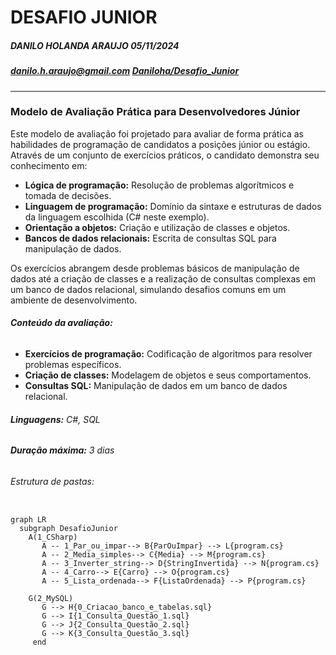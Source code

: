 # DESAFIO JUNIOR

##### DANILO HOLANDA ARAUJO                                                                                                          05/11/2024

##### danilo.h.araujo@gmail.com                                                                                              [Daniloha/Desafio_Junior](https://github.com/Daniloha/Desafio_Junior)

---


### **Modelo de Avaliação Prática para Desenvolvedores Júnior**


Este modelo de avaliação foi projetado para avaliar de forma prática as habilidades de programação de candidatos a posições júnior ou estágio. Através de um conjunto de exercícios práticos, o candidato demonstra seu conhecimento em:

* **Lógica de programação:** Resolução de problemas algorítmicos e tomada de decisões.
* **Linguagem de programação:** Domínio da sintaxe e estruturas de dados da linguagem escolhida (C# neste exemplo).
* **Orientação a objetos:** Criação e utilização de classes e objetos.
* **Bancos de dados relacionais:** Escrita de consultas SQL para manipulação de dados.

Os exercícios abrangem desde problemas básicos de manipulação de dados até a criação de classes e a realização de consultas complexas em um banco de dados relacional, simulando desafios comuns em um ambiente de desenvolvimento.


###### **Conteúdo da avaliação:**

* **Exercícios de programação:** Codificação de algoritmos para resolver problemas específicos.
* **Criação de classes:** Modelagem de objetos e seus comportamentos.
* **Consultas SQL:** Manipulação de dados em um banco de dados relacional.

###### **Linguagens:** C#, SQL

###### **Duração máxima:** 3 dias

###### Estrutura de pastas:


```mermaid

graph LR
  subgraph DesafioJunior
    A(1_CSharp)
       A -- 1_Par_ou_impar--> B{ParOuImpar} --> L{program.cs}
       A -- 2_Media_simples--> C{Media} --> M{program.cs}
       A -- 3_Inverter_string--> D{StringInvertida} --> N{program.cs}
       A -- 4_Carro--> E{Carro} --> O{program.cs}
       A -- 5_Lista_ordenada--> F{ListaOrdenada} --> P{program.cs}

    G(2_MySQL)
       G --> H{0_Criacao_banco_e_tabelas.sql}
       G --> I{1_Consulta_Questão_1.sql}
       G --> J{2_Consulta_Questão_2.sql}
       G --> K{3_Consulta_Questão_3.sql}
     end
  
```
